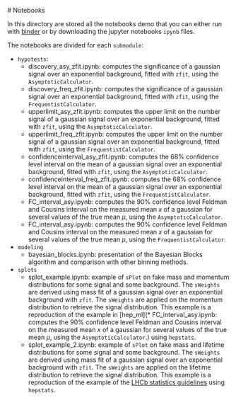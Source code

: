 # Notebooks

In this directory are stored all the notebooks demo that you can either run with [binder](https://mybinder.org/v2/gh/scikit-hep/hepstats/master) or by downloading the jupyter notebooks `ipynb` files.

The notebooks are divided for each `submodule`:
- `hypotests`:
    * discovery_asy_zfit.ipynb: computes the significance of a gaussian signal over an exponential background, fitted with `zfit`, using the `AsymptoticCalculator`.
    * discovery_freq_zfit.ipynb: computes the significance of a gaussian signal over an exponential background, fitted with `zfit`, using the `FrequentistCalculator`.
    * upperlimit_asy_zfit.ipynb: computes the upper limit on the number signal of a gaussian signal over an exponential background, fitted with `zfit`, using the `AsymptoticCalculator`.
    * upperlimit_freq_zfit.ipynb: computes the upper limit on the number signal of a gaussian signal over an exponential background, fitted with `zfit`, using the `FrequentistCalculator`.
    * confidenceinterval_asy_zfit.ipynb: computes the 68% confidence level interval on the mean of a gaussian signal over an exponential background, fitted with `zfit`, using the `AsymptoticCalculator`.
    * confidenceinterval_freq_zfit.ipynb: computes the 68% confidence level interval on the mean of a gaussian signal over an exponential background, fitted with `zfit`, using the `FrequentistCalculator`.
    * FC_interval_asy.ipynb: computes the 90% confidence level Feldman and Cousins interval on the measured mean $x$ of a gaussian for several values of the true mean $\mu$, using the `AsymptoticCalculator`.
    * FC_interval_asy.ipynb: computes the 90% confidence level Feldman and Cousins interval on the measured mean $x$ of a gaussian for several values of the true mean $\mu$, using the `FrequentistCalculator`.
- `modeling`
    * bayesian_blocks.ipynb: presentation of the Bayesian Blocks algorithm and comparison with other binning methods.
- `splots`
    * splot_example.ipynb: example of `sPlot` on fake mass and momentum distributions for some signal and some background. The `sWeights` are derived using mass fit of a gaussian signal over an exponential background with `zfit`. The `sWeights` are applied on the momentum distribution to retrieve the signal distribution. This example is a reproduction of the example in [hep_ml](* FC_interval_asy.ipynb: computes the 90% confidence level Feldman and Cousins interval on the measured mean $x$ of a gaussian for several values of the true mean $\mu$, using the `AsymptoticCalculator`.) using `hepstats`.
    * splot_example_2.ipynb: example of `sPlot` on fake mass and lifetime distributions for some signal and some background. The `sWeights` are derived using mass fit of a gaussian signal over an exponential background with `zfit`. The `sWeights` are applied on the lifetime distribution to retrieve the signal distribution. This example is a reproduction of the example of the [LHCb statistics guidelines](https://gitlab.cern.ch/lhcb/statistics-guidelines/-/blob/add_sweights_item/resources/appendix_f4.ipynb) using `hepstats`.
